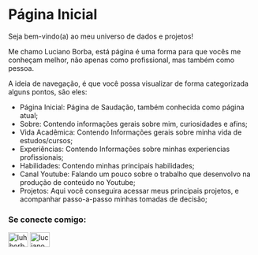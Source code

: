 # Página Inicial


Seja bem-vindo(a) ao meu universo de dados e projetos!

Me chamo Luciano Borba, está página é uma forma para que vocês me conheçam melhor, não apenas como profissional, mas também como pessoa.

A ideia de navegação, é que você possa visualizar de forma categorizada alguns pontos, são eles:

- Página Inicial: Página de Saudação, também conhecida como página atual;
- Sobre: Contendo informações gerais sobre mim, curiosidades e afins;
- Vida Acadêmica: Contendo Informações gerais sobre minha vida de estudos/cursos;
- Experiências: Contendo Informações sobre minhas experiencias profissionais;
- Habilidades: Contendo minhas principais habilidades;
- Canal Youtube: Falando um pouco sobre o trabalho que desenvolvo na produção de conteúdo no Youtube;
- Projetos: Aqui você conseguira acessar meus principais projetos, e acompanhar passo-a-passo minhas tomadas de decisão;


<h3 align="left">Se conecte comigo:</h3>
<p align="left">
<a href="https://linkedin.com/in/luhborba" target="blank"><img align="center" src="https://raw.githubusercontent.com/rahuldkjain/github-profile-readme-generator/master/src/images/icons/Social/linked-in-alt.svg" alt="luhborba" height="30" width="40" /></a>
<a href="https://www.youtube.com/@luhborba" target="blank"><img align="center" src="https://raw.githubusercontent.com/rahuldkjain/github-profile-readme-generator/master/src/images/icons/Social/youtube.svg" alt="luciano borba" height="30" width="40" /></a>
</p>